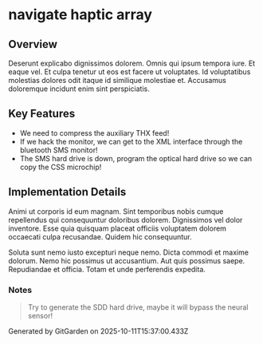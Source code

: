 # navigate haptic array

## Overview
Deserunt explicabo dignissimos dolorem. Omnis qui ipsum tempora iure. Et eaque vel. Et culpa tenetur ut eos est facere ut voluptates. Id voluptatibus molestias dolores odit itaque id similique molestiae et. Accusamus doloremque incidunt enim sint perspiciatis.

## Key Features
- We need to compress the auxiliary THX feed!
- If we hack the monitor, we can get to the XML interface through the bluetooth SMS monitor!
- The SMS hard drive is down, program the optical hard drive so we can copy the CSS microchip!

## Implementation Details
Animi ut corporis id eum magnam. Sint temporibus nobis cumque repellendus qui consequuntur doloribus dolorem. Dignissimos vel dolor inventore. Esse quia quisquam placeat officiis voluptatem dolorem occaecati culpa recusandae. Quidem hic consequuntur.
 Soluta sunt nemo iusto excepturi neque nemo. Dicta commodi et maxime dolorum. Nemo hic possimus ut accusantium. Aut quis possimus saepe. Repudiandae et officia. Totam et unde perferendis expedita.

### Notes
> Try to generate the SDD hard drive, maybe it will bypass the neural sensor!

Generated by GitGarden on 2025-10-11T15:37:00.433Z